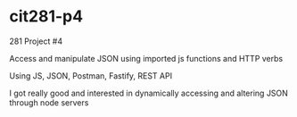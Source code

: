 # cit281-p4
281 Project #4

Access and manipulate JSON using imported js functions and HTTP verbs

Using JS, JSON, Postman, Fastify, REST API

I got really good and interested in dynamically accessing and altering JSON through node servers
